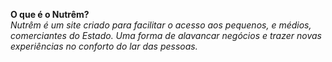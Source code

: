 **O que é o Nutrêm?** <br>
*Nutrêm é um site criado para facilitar o acesso aos pequenos, e médios, comerciantes do Estado. Uma forma de alavancar negócios e trazer novas experiências no conforto do lar das pessoas.*
